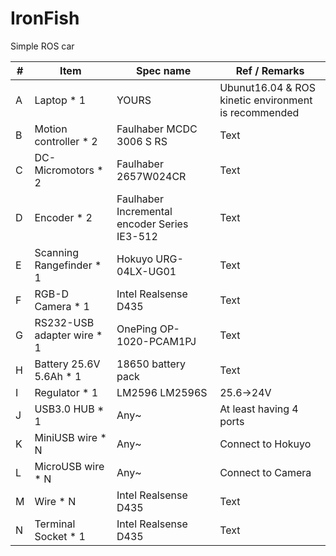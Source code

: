 # IronFish
Simple ROS car

|#| Item                               | Spec name                  | Ref / Remarks   |
|-| ---------------------------------- | -------------------------  | -------- |
|A| Laptop * 1            | YOURS     | Ubunut16.04 & ROS kinetic environment is recommended  |
|B| Motion controller * 2 | Faulhaber MCDC 3006 S RS   | Text     |
|C| DC-Micromotors * 2    | Faulhaber 2657W024CR      | Text     |
|D| Encoder * 2 | Faulhaber Incremental encoder Series IE3-512 | Text     |
|E| Scanning Rangefinder * 1  | Hokuyo URG-04LX-UG01  |  Text     |
|F| RGB-D Camera * 1     | Intel Realsense D435     | Text     |
|G| RS232-USB adapter wire * 1   | OnePing OP-1020-PCAM1PJ  | Text     |
|H| Battery 25.6V 5.6Ah * 1|  18650 battery pack  | Text     |
|I| Regulator * 1     | LM2596 LM2596S     | 25.6->24V     |
|J| USB3.0 HUB * 1     | Any~     | At least having 4 ports     |
|K| MiniUSB wire * N     | Any~     | Connect to Hokuyo     |
|L| MicroUSB wire * N     | Any~     | Connect to Camera      |
|M| Wire * N     | Intel Realsense D435     | Text     |
|N| Terminal Socket * 1 | Intel Realsense D435     | Text     |
